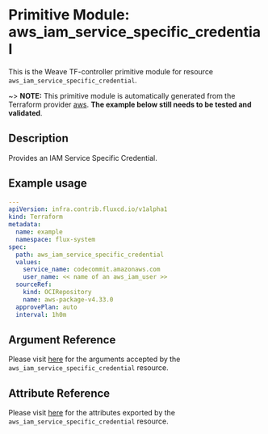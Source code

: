 
# Primitive Module: aws_iam_service_specific_credential

This is the Weave TF-controller primitive module for resource `aws_iam_service_specific_credential`.

~> **NOTE:** This primitive module is automatically generated from the Terraform provider [aws](https://registry.terraform.io/providers/hashicorp/aws/latest/docs/resources/iam_service_specific_credential). **The example below still needs to be tested and validated**.

## Description

Provides an IAM Service Specific Credential.

## Example usage

```yaml
---
apiVersion: infra.contrib.fluxcd.io/v1alpha1
kind: Terraform
metadata:
  name: example
  namespace: flux-system
spec:
  path: aws_iam_service_specific_credential
  values:
    service_name: codecommit.amazonaws.com
    user_name: << name of an aws_iam_user >>
  sourceRef:
    kind: OCIRepository
    name: aws-package-v4.33.0
  approvePlan: auto
  interval: 1h0m
```

## Argument Reference

Please visit [here](https://registry.terraform.io/providers/hashicorp/aws/latest/docs/resources/iam_service_specific_credential#argument-reference) for the arguments accepted by the `aws_iam_service_specific_credential` resource.

## Attribute Reference

Please visit [here](https://registry.terraform.io/providers/hashicorp/aws/latest/docs/resources/iam_service_specific_credential#attributes-reference) for the attributes exported by the `aws_iam_service_specific_credential` resource.
